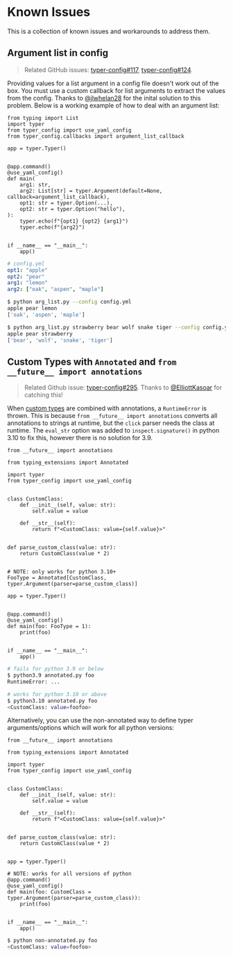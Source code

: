 # Known Issues

This is a collection of known issues and workarounds to address them.

## Argument list in config

> Related GitHub issues: [typer-config#117](https://github.com/maxb2/typer-config/issues/117), [typer-config#124](https://github.com/maxb2/typer-config/issues/124).

Providing values for a list argument in a config file doesn't work out of the box.
You must use a custom callback for list arguments to extract the values from the config.
Thanks to [@jlwhelan28](https://github.com/jlwhelan28) for the inital solution to this problem.
Below is a working example of how to deal with an argument list:

```{.python title="arg_list.py" test="true"}
from typing import List
import typer
from typer_config import use_yaml_config
from typer_config.callbacks import argument_list_callback

app = typer.Typer()


@app.command()
@use_yaml_config()
def main(
    arg1: str,
    arg2: List[str] = typer.Argument(default=None, callback=argument_list_callback),
    opt1: str = typer.Option(...),
    opt2: str = typer.Option("hello"),
):
    typer.echo(f"{opt1} {opt2} {arg1}")
    typer.echo(f"{arg2}")


if __name__ == "__main__":
    app()
```

```yaml title="config.yml"
# config.yml
opt1: "apple"
opt2: "pear"
arg1: "lemon"
arg2: ["oak", "aspen", "maple"]
```

```{.bash title="Terminal"}
$ python arg_list.py --config config.yml
apple pear lemon
['oak', 'aspen', 'maple']

$ python arg_list.py strawberry bear wolf snake tiger --config config.yml
apple pear strawberry
['bear', 'wolf', 'snake', 'tiger']
```

## Custom Types with `Annotated` and `from __future__ import annotations`

> Related Github issue: [typer-config#295](https://github.com/maxb2/typer-config/issues/295).
> Thanks to [@ElliottKasoar](https://github.com/ElliottKasoar) for catching this!

When [custom types](https://typer.tiangolo.com/tutorial/parameter-types/custom-types/) are combined with annotations, a `RuntimeError` is thrown.
This is because `from __future__ import annotations` converts all annotations to strings at runtime, but the `click` parser needs the class at runtime.
The `eval_str` option was added to `inspect.signature()` in python 3.10 to fix this, however there is no solution for 3.9.

```{.python title="annotated.py"}
from __future__ import annotations

from typing_extensions import Annotated

import typer
from typer_config import use_yaml_config


class CustomClass:
    def __init__(self, value: str):
        self.value = value

    def __str__(self):
        return f"<CustomClass: value={self.value}>"


def parse_custom_class(value: str):
    return CustomClass(value * 2)


# NOTE: only works for python 3.10+
FooType = Annotated[CustomClass, typer.Argument(parser=parse_custom_class)]

app = typer.Typer()


@app.command()
@use_yaml_config()
def main(foo: FooType = 1):
    print(foo)


if __name__ == "__main__":
    app()
```

```{.bash title="Terminal" exec="false"}
# fails for python 3.9 or below
$ python3.9 annotated.py foo
RuntimeError: ...

# works for python 3.10 or above
$ python3.10 annotated.py foo
<CustomClass: value=foofoo>
```

<!---
```{.python exec="true" write="false"}
from typer.testing import CliRunner

import sys

RUNNER = CliRunner()


if sys.version_info < (3, 10):
    try:
        result = RUNNER.invoke(app, ["foo"])
        raise Exception("Should have failed!")
    except RuntimeError:
        pass
else:
    result = RUNNER.invoke(app, ["foo"])
    assert result.exit_code == 0, "Custom Types with Annotated[] failed!"
    assert (
        result.stdout.strip() == "<CustomClass: value=foofoo>"
    ), f"Unexpected output for Annotated[] example"
```
--->

Alternatively, you can use the non-annotated way to define typer arguments/options which will work for all python versions:

```{.python title="non-annotated.py"}
from __future__ import annotations

from typing_extensions import Annotated

import typer
from typer_config import use_yaml_config


class CustomClass:
    def __init__(self, value: str):
        self.value = value

    def __str__(self):
        return f"<CustomClass: value={self.value}>"


def parse_custom_class(value: str):
    return CustomClass(value * 2)


app = typer.Typer()

# NOTE: works for all versions of python
@app.command()
@use_yaml_config()
def main(foo: CustomClass = typer.Argument(parser=parse_custom_class)):
    print(foo)


if __name__ == "__main__":
    app()
```

```{.bash title="Terminal"}
$ python non-annotated.py foo
<CustomClass: value=foofoo>
```

<!---
```{.python exec="true" write="false"}
from typer.testing import CliRunner

import sys

RUNNER = CliRunner()

result = RUNNER.invoke(app, ["foo"])
assert result.exit_code == 0, "Custom Types without Annotated[] failed!"
assert (
    result.stdout.strip() == "<CustomClass: value=foofoo>"
), f"Unexpected output for non-annotated example"
```
--->
